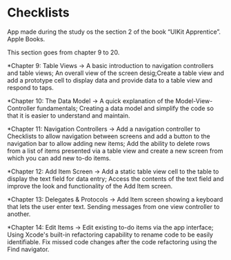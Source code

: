 # Checklists
App made during the study os the section 2 of the book “UIKit Apprentice”. Apple Books.
 
This section goes from chapter 9 to 20.

*Chapter 9: Table Views -> A basic introduction to navigation controllers and table views; An overall view of the screen desig;Create a table view and add a prototype cell to display data and provide data to a table view and respond to taps.

*Chapter 10: The Data Model -> A quick explanation of the Model-View-Controller fundamentals; Creating a data model and simplify the code so that it is easier to understand and maintain.

*Chapter 11: Navigation Controllers -> Add a navigation controller to Checklists to allow navigation between screens and add a button to the navigation bar to allow adding new items; Add the ability to delete rows from a list of items presented via a table view and create a new screen from which you can add new to-do items.

*Chapter 12: Add Item Screen -> Add a static table view cell to the table to display the text field for data entry; Access the contents of the text field and improve the look and functionality of the Add Item screen.

*Chapter 13: Delegates & Protocols -> Add Item screen showing a keyboard that lets the user enter text. Sending messages from one view controller to another.

*Chapter 14: Edit Items -> Edit existing to-do items via the app interface; Using Xcode's built-in refactoring capability to rename code to be easily identifiable. Fix missed code changes after the code refactoring using the Find navigator.
